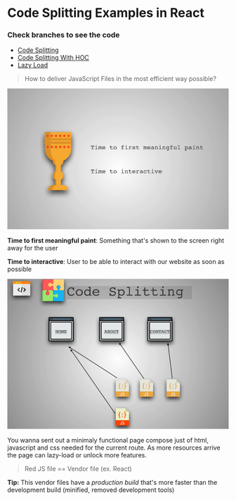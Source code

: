 # Code Splitting Examples in React

### Check branches to see the code

-   [Code Splitting](https://github.com/ewa1do/code-splitting/tree/code-splitting)
-   [Code Splitting With HOC](https://github.com/ewa1do/code-splitting/tree/HOC-code-splitting)
-   [Lazy Load](https://github.com/ewa1do/code-splitting/tree/lazy-loading)

> How to deliver JavaScript Files in the most efficient way possible?

![](https://github.com/ewa1do/code-splitting/blob/main/holygrial.png)

**Time to first meaningful paint**:
Something that's shown to the screen right away for the user

**Time to interactive**:
User to be able to interact with our website as soon as possible

![](https://github.com/ewa1do/code-splitting/blob/main/codesplitting.png)

You wanna sent out a minimaly functional page compose just of html, javascript and css needed for the current route. As more resources arrive the page can lazy-load or unlock more features.

> Red JS file == Vendor file (ex. React)

**Tip:** This vendor files have a _production build_ that's more faster than the development build (minified, removed development tools)
